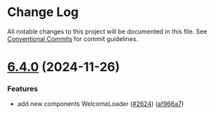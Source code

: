 # Change Log

All notable changes to this project will be documented in this file.
See [Conventional Commits](https://conventionalcommits.org) for commit guidelines.

# [6.4.0](https://github.com/WTTJ/welcome-ui/compare/v6.3.1...v6.4.0) (2024-11-26)


### Features

* add new components WelcomeLoader ([#2624](https://github.com/WTTJ/welcome-ui/issues/2624)) ([af966a7](https://github.com/WTTJ/welcome-ui/commit/af966a73c51320befdaad505f6bcbd7005d353be))
